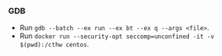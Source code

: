 ### GDB

* Run ```gdb --batch --ex run --ex bt --ex q --args <file>```. 
* Run ```docker run --security-opt seccomp=unconfined -it -v $(pwd):/cthw centos```.